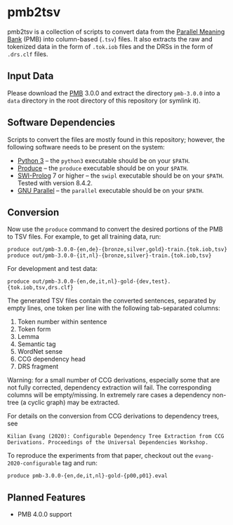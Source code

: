 pmb2tsv
=======

pmb2tsv is a collection of scripts to convert data from the [Parallel Meaning
Bank](https://pmb.let.rug.nl) (PMB) into column-based (`.tsv`) files. It also
extracts the raw and tokenized data in the form of `.tok.iob` files and the
DRSs in the form of `.drs.clf` files.

Input Data
----------

Please download the [PMB](https://pmb.let.rug.nl) 3.0.0 and extract the
directory `pmb-3.0.0` into a `data` directory in the root directory of this
repository (or symlink it).

Software Dependencies
---------------------

Scripts to convert the files are mostly found in this repository; however, the
following software needs to be present on the system:

* [Python 3](https://www.python.org) – the `python3` executable should be on
  your `$PATH`.
* [Produce](https://github.com/texttheater/produce) – the `produce` executable
  should be on your `$PATH`.
* [SWI-Prolog](https://www.swi-prolog.org) 7 or higher – the `swipl` executable
  should be on your `$PATH`. Tested with version 8.4.2.
* [GNU Parallel](https://www.gnu.org/software/parallel/) – the `parallel`
  executable should be on your `$PATH`.

Conversion
----------

Now use the `produce` command to convert the desired portions of the PMB to TSV
files. For example, to get all training data, run:

    produce out/pmb-3.0.0-{en,de}-{bronze,silver,gold}-train.{tok.iob,tsv}
    produce out/pmb-3.0.0-{it,nl}-{bronze,silver}-train.{tok.iob,tsv}

For development and test data:

    produce out/pmb-3.0.0-{en,de,it,nl}-gold-{dev,test}.{tok.iob,tsv,drs.clf}

The generated TSV files contain the converted sentences, separated by empty
lines, one token per line with the following tab-separated columns:

1. Token number within sentence
2. Token form
3. Lemma
4. Semantic tag
3. WordNet sense
4. CCG dependency head
5. DRS fragment

Warning: for a small number of CCG derivations, especially some that are not
fully corrected, dependency extraction will fail. The corresponding columns
will be empty/missing. In extremely rare cases a dependency non-tree (a cyclic
graph) may be extracted.

For details on the conversion from CCG derivations to dependency trees, see

    Kilian Evang (2020): Configurable Dependency Tree Extraction from CCG
    Derivations. Proceedings of the Universal Dependencies Workshop.

To reproduce the experiments from that paper, checkout out the
`evang-2020-configurable` tag and run:

    produce pmb-3.0.0-{en,de,it,nl}-gold-{p00,p01}.eval

Planned Features
----------------

* PMB 4.0.0 support
